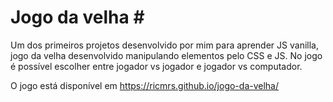# Jogo da velha \#

Um dos primeiros projetos desenvolvido por mim para aprender JS vanilla, jogo da velha desenvolvido manipulando elementos pelo CSS e JS. No jogo é possível escolher entre jogador vs jogador e jogador vs computador.

O jogo está disponível em https://ricmrs.github.io/jogo-da-velha/
